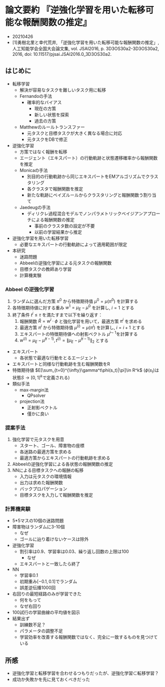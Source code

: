 <!-- tex script for md -->
<script type="text/javascript" async src="https://cdnjs.cloudflare.com/ajax/libs/mathjax/2.7.7/MathJax.js?config=TeX-MML-AM_CHTML">
</script>
<script type="text/x-mathjax-config">
 MathJax.Hub.Config({
 tex2jax: {
 inlineMath: [['$', '$'] ],
 displayMath: [ ['$$','$$'], ["\\[","\\]"] ]
 }
 });
</script>

# 論文要約 『逆強化学習を用いた転移可能な報酬関数の推定』
- 20210426
- [1]勇樹北里と幸代荒井, 「逆強化学習を用いた転移可能な報酬関数の推定」, 人工知能学会全国大会論文集, vol. JSAI2016, p. 3D3OS30a2-3D3OS30a2, 2016, doi: 10.11517/pjsai.JSAI2016.0_3D3OS30a2.

<!-- -------------------- -->

## はじめに
- 転移学習
    - 解決が容易なタスクを難しいタスク用に転移
    - Fernandoの手法
        - 確率的なバイアス
            - 現在の方策
            - 新しい状態を探索
            - 過去の方策
    - Matthewのルールトランスファー
        - 元タスクと目標タスクが大きく異なる場合に対応
        - 元タスクをDBで修正
- 逆強化学習
    - 方策ではなく報酬を転移
    - エージェント（エキスパート）の行動軌跡と状態遷移確率から報酬関数を推定
    - Monicaの手法
        - 別目的の行動軌跡から同じエキスパートをEMアルゴリズムでクラスタリング
        - 各クラスタで報酬関数を推定
        - 新たな軌跡にベイズルールからクラスタリングと報酬関数う割り当て
    - Jaedeugの手法
        - ディリクレ過程混合モデルでノンパラメトリックベイジアンアプローチによる報酬関数の推定
            - 事前のクラスタ数の設定が不要
            - 以前の学習結果から推定
- 逆強化学習を用いた転移学習
    - 必要なエキスパートの行動軌跡によって適用範囲が限定
- 本研究
    - 迷路問題
    - Abbeelの逆強化学習による元タスクの報酬関数
    - 目標タスクの教師あり学習
    - 計算機実験

### Abbeel の逆強化学習
1. ランダムに選んだ方策 $\pi^{0}$ から特徵期待值 $\mu^{0}=\mu\left(\pi^{0}\right)$ を計算する
2. 各特徴期待値に対する重み $w^{1}=\mu_{E}-\mu^{0}$ を計算し, $i=1$ とする
3. 終了条件 $t^{i} \leq \tau$ を満たすまで以下を繰り返す：
    1. 報酬関数 $\bar{R}=w^{i} \cdot \phi$ と強化学習を用いて，最適方策 $\pi^{i}$ を求める
    2. 最適方策 $\pi^{i}$ から特徵期待值 $\mu^{(i)}=\mu\left(\pi^{i}\right)$ を計算し, $i=i+1$ とする
    3. エキスパートの特徴期待値への射影ベクトル $\bar{\mu}^{i-1}$を計算する
    4. $w^{(i)}=\mu_{E}-\bar{\mu}^{(i-1)}, t^{(i)}=\left\|\mu_{E}-\bar{\mu}^{(i-1)}\right\|_{2}$ とする

- エキスパート
    - 各状態で最適な行動をとるエージェント
- エキスパートと同様な行動軌跡を生む報酬関数をR
- 特徴期待値 $E[\sum_{t=0}^{\infty}\gamma^t\phi(s_t)|\pi]\in R^k$ ($\phi(s_t)$は状態$S \rightarrow [0,1]^k$で定義される)
- 類似手法
    - max-margin法
        - QPsolver
    - projection法
        - 正射影ベクトル
        - 僅かに良い

### 提案手法
1. 強化学習で元タスクを用意
    - スタート、ゴール、障害物の座標
    - 各迷路の最適方策を求める
    - 最適方策からエキスパートの行動軌跡を求める
2. Abbeelの逆強化学習による各状態の報酬関数の推定
3. NNによる目標タスクへの報酬の転移
    - 入力は元タスクの環境情報
    - 出力は求めた報酬関数
    - バックプロパゲーション
    - 目標タスクを入力して報酬関数を推定

### 計算機実験
- 5*5マスの10個の迷路問題
- 障害物はランダムに3-10個
    - なぜ
    - ゴールに辿り着けないケースは除外
- 逆強化学習
    - 割引率は0.9、学習率は0.03、繰り返し回数の上限は100
        - なぜ
    - エキスパートと一致したら終了
- NN
    - 学習率0.1
    - 初期重み$[-0.1,0.1]$でランダム
    - 誤差逆伝播1000回
- 右回りの最短経路のみが学習できた
    - 何をもって
    - なぜ右回り
- 100試行の学習曲線の平均値を図示
- 結果出ず
    - 訓練数不足？
    - パラメータの調整不足
    - 学習効率を改善する報酬関数ではなく、完全に一致するものを見つけている

<!-- -------------------- -->

## 所感
- 逆強化学習と転移学習を合わせるつもりだったが、逆強化学習⊂転移学習？
- 成功か失敗かを先に見ておくべきだった
